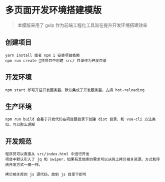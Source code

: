 # 多页面开发环境搭建模版

> 本模版采用了 gulp 作为前端工程化工具旨在提升开发环境搭建效率

## 创建项目

    yarn install 或者 npm i 安装项目依赖
    npm run create 项项目中创建 src/ 目录作为开发目录

## 开发环境

    npm start 即可开启开发服务器，默认集成了开发服务器，支持 hot-reloading

## 生产环境

    npm run build 会基于开发代码在项目跟目录下创建 dist 目录，和 vue-cli 方法类似，可以那么理解

## 开发规范

    程序员可以直接从 src/index.html 中进行开发
    项目中默认引入了 jq 和 swiper，如果有其他库的需求可以从网上拷贝相关资源。方式和传统开发方式一模一样。

    拷贝相关库的 js 源代码，放到 js 目录下即可
